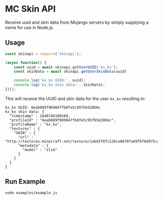 MC Skin API
==================
Receive uuid and skin data from Mojangs servers by simply supplying a name for use in Node.js.

Usage
-----
```js
const skinapi = require('skinapi');

(async function() {
	const uuid = await skinapi.getUserUUID('kx_kx');
	const skinData = await skinapi.getUserSkinData(uuid)

	console.log('kx_kx UUID:', uuid);
	console.log('kx_kx skin data:', skinData);
})();
```

This will receive the UUID and skin data for the user `kx_kx` resulting in:

```
kx_kx UUID: 6eab089f969847fb8fe5c95fb5d20b6c
kx_kx skin data: {
  "timestamp" : 1648746100169,
  "profileId" : "6eab089f969847fb8fe5c95fb5d20b6c",
  "profileName" : "kx_kx",
  "textures" : {
    "SKIN" : {
      "url" : "http://textures.minecraft.net/texture/1abd3f07c126ce66f87a49fbf6d975ca6efb4474202600235a74c6990673ab58",
      "metadata" : {
        "model" : "slim"
      }
    }
  }
}

```

Run Example
------------
```bash
node examples/example.js
```
